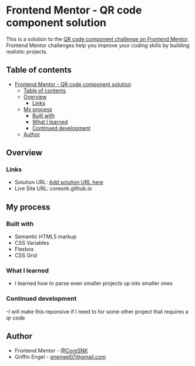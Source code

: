 # Frontend Mentor - QR code component solution

This is a solution to the [QR code component challenge on Frontend Mentor](https://www.frontendmentor.io/challenges/qr-code-component-iux_sIO_H). Frontend Mentor challenges help you improve your coding skills by building realistic projects. 

## Table of contents

- [Frontend Mentor - QR code component solution](#frontend-mentor---qr-code-component-solution)
  - [Table of contents](#table-of-contents)
  - [Overview](#overview)
    - [Links](#links)
  - [My process](#my-process)
    - [Built with](#built-with)
    - [What I learned](#what-i-learned)
    - [Continued development](#continued-development)
  - [Author](#author)

## Overview

### Links

- Solution URL: [Add solution URL here](https://your-solution-url.com)
- Live Site URL: coresnk.github.io

## My process

### Built with

- Semantic HTML5 markup
- CSS Variables
- Flexbox
- CSS Grid

### What I learned

- I learned how to parse even smaller projects up into smaller ones

### Continued development

-I will make this reponsive if I need to for some other project that requires a qr code

## Author

- Frontend Mentor - [@CoreSNK](https://www.frontendmentor.io/profile/yourusername)
- Griffin Engel - <gnengel07@gmail.com>
